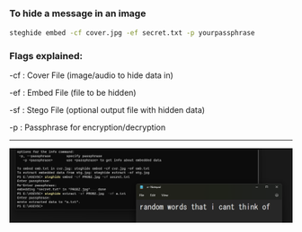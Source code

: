 ### To hide a message in an image
```bash
steghide embed -cf cover.jpg -ef secret.txt -p yourpassphrase
```


### Flags explained:

-cf : Cover File (image/audio to hide data in)

-ef : Embed File (file to be hidden)

-sf : Stego File (optional output file with hidden data)

-p  : Passphrase for encryption/decryption




***

![image](.attachments/2e5b032656b29e5fe1a715a435125f3e600f01f7.png) 